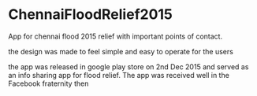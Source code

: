 # ChennaiFloodRelief2015
App for chennai flood 2015 relief with important points of contact. 

the design was made to feel simple and easy to operate for the users

the app was released in google play store on 2nd Dec 2015 and served as an info sharing app for flood relief. The app was received well in the Facebook fraternity then
